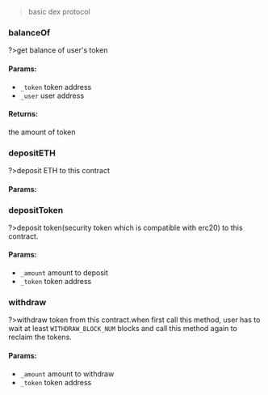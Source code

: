 >basic dex protocol  
### balanceOf  
?>get balance of user's token  
#### Params:  

- `_token` token address  
- `_user` user address  

#### Returns:  
the amount of token  

### depositETH  
?>deposit ETH to this contract  
#### Params:  


### depositToken  
?>deposit token(security token which is compatible with erc20) to this contract.  
#### Params:  

- `_amount` amount to deposit  
- `_token` token address  

### withdraw  
?>withdraw token from this contract.when first call this method, user has to wait at least `WITHDRAW_BLOCK_NUM` blocks and call this method again to reclaim the tokens.  
#### Params:  

- `_amount` amount to withdraw  
- `_token` token address  

